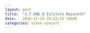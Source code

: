 ```yaml
---
layout: post
title:  "S.T.ONE @ Istituto Nazareth"
date:   2016-11-24 23:23:23 +0100
categories: stone concert
---
```

